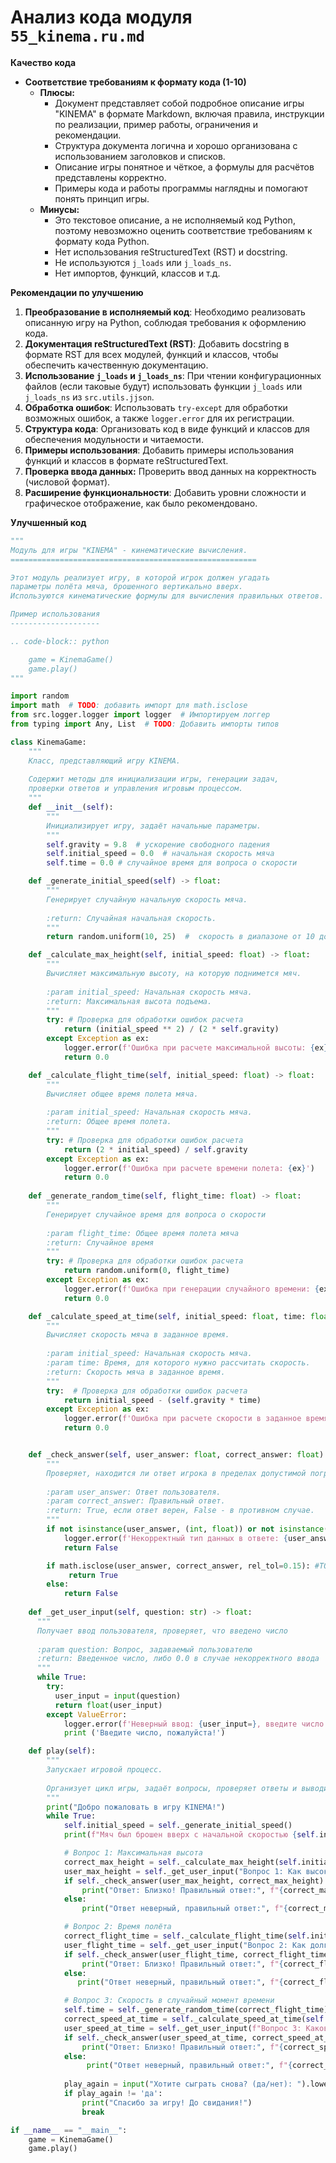 # Анализ кода модуля `55_kinema.ru.md`

**Качество кода**

- **Соответствие требованиям к формату кода (1-10)**
    - **Плюсы:**
        - Документ представляет собой подробное описание игры "KINEMA" в формате Markdown, включая правила, инструкции по реализации, пример работы, ограничения и рекомендации.
        - Структура документа логична и хорошо организована с использованием заголовков и списков.
        - Описание игры понятное и чёткое, а формулы для расчётов представлены корректно.
        - Примеры кода и работы программы наглядны и помогают понять принцип игры.
    - **Минусы:**
        - Это текстовое описание, а не исполняемый код Python, поэтому невозможно оценить соответствие требованиям к формату кода Python.
        - Нет использования reStructuredText (RST) и docstring.
        - Не используются `j_loads` или `j_loads_ns`.
        - Нет импортов, функций, классов и т.д.

**Рекомендации по улучшению**

1.  **Преобразование в исполняемый код**: Необходимо реализовать описанную игру на Python, соблюдая требования к оформлению кода.
2.  **Документация reStructuredText (RST)**: Добавить docstring в формате RST для всех модулей, функций и классов, чтобы обеспечить качественную документацию.
3.  **Использование `j_loads` и `j_loads_ns`**: При чтении конфигурационных файлов (если таковые будут) использовать функции `j_loads` или `j_loads_ns` из `src.utils.jjson`.
4.  **Обработка ошибок**: Использовать `try-except` для обработки возможных ошибок, а также `logger.error` для их регистрации.
5.  **Структура кода**: Организовать код в виде функций и классов для обеспечения модульности и читаемости.
6.  **Примеры использования**: Добавить примеры использования функций и классов в формате reStructuredText.
7. **Проверка ввода данных:** Проверить ввод данных на корректность (числовой формат).
8.  **Расширение функциональности**: Добавить уровни сложности и графическое отображение, как было рекомендовано.

**Улучшенный код**
```python
"""
Модуль для игры "KINEMA" - кинематические вычисления.
=======================================================

Этот модуль реализует игру, в которой игрок должен угадать
параметры полёта мяча, брошенного вертикально вверх.
Используются кинематические формулы для вычисления правильных ответов.

Пример использования
--------------------

.. code-block:: python

    game = KinemaGame()
    game.play()
"""

import random
import math  # TODO: добавить импорт для math.isclose
from src.logger.logger import logger  # Импортируем логгер
from typing import Any, List  # TODO: Добавить импорты типов

class KinemaGame:
    """
    Класс, представляющий игру KINEMA.
    
    Содержит методы для инициализации игры, генерации задач,
    проверки ответов и управления игровым процессом.
    """
    def __init__(self):
        """
        Инициализирует игру, задаёт начальные параметры.
        """
        self.gravity = 9.8  # ускорение свободного падения
        self.initial_speed = 0.0  # начальная скорость мяча
        self.time = 0.0 # случайное время для вопроса о скорости

    def _generate_initial_speed(self) -> float:
        """
        Генерирует случайную начальную скорость мяча.
        
        :return: Случайная начальная скорость.
        """
        return random.uniform(10, 25)  #  скорость в диапазоне от 10 до 25 м/с

    def _calculate_max_height(self, initial_speed: float) -> float:
        """
        Вычисляет максимальную высоту, на которую поднимется мяч.
        
        :param initial_speed: Начальная скорость мяча.
        :return: Максимальная высота подъема.
        """
        try: # Проверка для обработки ошибок расчета
            return (initial_speed ** 2) / (2 * self.gravity)
        except Exception as ex:
            logger.error(f'Ошибка при расчете максимальной высоты: {ex}')
            return 0.0

    def _calculate_flight_time(self, initial_speed: float) -> float:
        """
        Вычисляет общее время полета мяча.
        
        :param initial_speed: Начальная скорость мяча.
        :return: Общее время полета.
        """
        try: # Проверка для обработки ошибок расчета
            return (2 * initial_speed) / self.gravity
        except Exception as ex:
            logger.error(f'Ошибка при расчете времени полета: {ex}')
            return 0.0
    
    def _generate_random_time(self, flight_time: float) -> float:
        """
        Генерирует случайное время для вопроса о скорости
        
        :param flight_time: Общее время полета мяча
        :return: Случайное время
        """
        try: # Проверка для обработки ошибок расчета
            return random.uniform(0, flight_time)
        except Exception as ex:
            logger.error(f'Ошибка при генерации случайного времени: {ex}')
            return 0.0

    def _calculate_speed_at_time(self, initial_speed: float, time: float) -> float:
        """
        Вычисляет скорость мяча в заданное время.
        
        :param initial_speed: Начальная скорость мяча.
        :param time: Время, для которого нужно рассчитать скорость.
        :return: Скорость мяча в заданное время.
        """
        try:  # Проверка для обработки ошибок расчета
            return initial_speed - (self.gravity * time)
        except Exception as ex:
            logger.error(f'Ошибка при расчете скорости в заданное время: {ex}')
            return 0.0


    def _check_answer(self, user_answer: float, correct_answer: float) -> bool:
        """
        Проверяет, находится ли ответ игрока в пределах допустимой погрешности.
        
        :param user_answer: Ответ пользователя.
        :param correct_answer: Правильный ответ.
        :return: True, если ответ верен, False - в противном случае.
        """
        if not isinstance(user_answer, (int, float)) or not isinstance(correct_answer, (int, float)):
            logger.error(f'Некорректный тип данных в ответе: {user_answer=}, {correct_answer=}')
            return False

        if math.isclose(user_answer, correct_answer, rel_tol=0.15): #TODO: заменить на math.isclose
             return True
        else:
            return False
    
    def _get_user_input(self, question: str) -> float:
      """
      Получает ввод пользователя, проверяет, что введено число
      
      :param question: Вопрос, задаваемый пользователю
      :return: Введенное число, либо 0.0 в случае некорректного ввода
      """
      while True:
        try:
          user_input = input(question)
          return float(user_input)
        except ValueError:
            logger.error(f'Неверный ввод: {user_input=}, введите число')
            print ('Введите число, пожалуйста!')

    def play(self):
        """
        Запускает игровой процесс.
        
        Организует цикл игры, задаёт вопросы, проверяет ответы и выводит результаты.
        """
        print("Добро пожаловать в игру KINEMA!")
        while True:
            self.initial_speed = self._generate_initial_speed()
            print(f"Мяч был брошен вверх с начальной скоростью {self.initial_speed:.2f} м/с.")

            # Вопрос 1: Максимальная высота
            correct_max_height = self._calculate_max_height(self.initial_speed)
            user_max_height = self._get_user_input("Вопрос 1: Как высоко поднимется мяч? ")
            if self._check_answer(user_max_height, correct_max_height):
                print("Ответ: Близко! Правильный ответ:", f"{correct_max_height:.2f} м")
            else:
                print("Ответ неверный, правильный ответ:", f"{correct_max_height:.2f} м")

            # Вопрос 2: Время полёта
            correct_flight_time = self._calculate_flight_time(self.initial_speed)
            user_flight_time = self._get_user_input("Вопрос 2: Как долго мяч будет в воздухе? ")
            if self._check_answer(user_flight_time, correct_flight_time):
                print("Ответ: Близко! Правильный ответ:", f"{correct_flight_time:.2f} c")
            else:
               print("Ответ неверный, правильный ответ:", f"{correct_flight_time:.2f} c")

            # Вопрос 3: Скорость в случайный момент времени
            self.time = self._generate_random_time(correct_flight_time)
            correct_speed_at_time = self._calculate_speed_at_time(self.initial_speed, self.time)
            user_speed_at_time = self._get_user_input(f"Вопрос 3: Какова будет скорость мяча через {self.time:.2f} секунд? ")
            if self._check_answer(user_speed_at_time, correct_speed_at_time):
                print("Ответ: Близко! Правильный ответ:", f"{correct_speed_at_time:.2f} м/с")
            else:
                 print("Ответ неверный, правильный ответ:", f"{correct_speed_at_time:.2f} м/с")
            
            play_again = input("Хотите сыграть снова? (да/нет): ").lower()
            if play_again != 'да':
                print("Спасибо за игру! До свидания!")
                break

if __name__ == "__main__":
    game = KinemaGame()
    game.play()
```